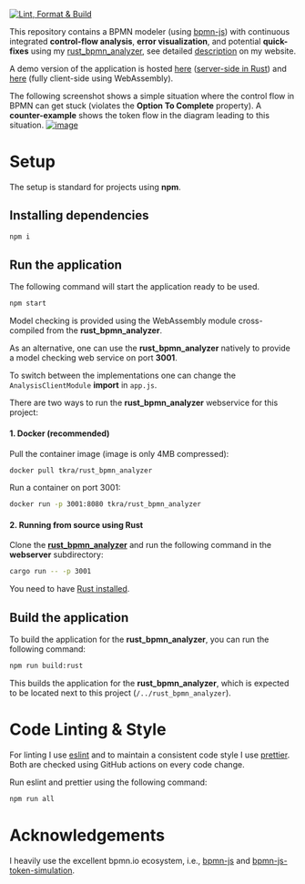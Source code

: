 [![Lint, Format & Build](https://github.com/timKraeuter/bpmn-analyzer-js/actions/workflows/ci.yml/badge.svg)](https://github.com/timKraeuter/bpmn-analyzer-js/actions/workflows/ci.yml)

This repository contains a BPMN modeler (using [bpmn-js](https://github.com/bpmn-io/bpmn-js)) with continuous integrated **control-flow analysis**, **error visualization**, and potential **quick-fixes** using my [rust_bpmn_analyzer](https://github.com/timKraeuter/rust_bpmn_analyzer), see detailed [description](https://timkraeuter.com/rust-bpmn-analyzer/) on my website.

A demo version of the application is hosted [here](https://bpm-2024.whitefield-c9fed487.northeurope.azurecontainerapps.io/) ([server-side in Rust](https://github.com/timKraeuter/rust_bpmn_analyzer)) and [here](https://timkraeuter.com/bpmn-analyzer-js/) (fully client-side using WebAssembly).

The following screenshot shows a simple situation where the control flow in BPMN can get stuck (violates the **Option To Complete** property).
A **counter-example** shows the token flow in the diagram leading to this situation.
[![image](https://github.com/timKraeuter/bpmn-analyzer-js/assets/21026858/f9f96508-a17b-48ae-be2e-554f59c04cad)](https://bpm-2024.whitefield-c9fed487.northeurope.azurecontainerapps.io/)

# Setup

The setup is standard for projects using **npm**.

## Installing dependencies

```bash
npm i
```

## Run the application

The following command will start the application ready to be used.

```bash
npm start
```

Model checking is provided using the WebAssembly module cross-compiled from the **rust_bpmn_analyzer**.

As an alternative, one can use the **rust_bpmn_analyzer** natively to provide a model checking web service on port **3001**.

To switch between the implementations one can change the `AnalysisClientModule` **import** in `app.js`.

There are two ways to run the **rust_bpmn_analyzer** webservice for this project:

#### 1. Docker (recommended)

Pull the container image (image is only 4MB compressed):

```bash
docker pull tkra/rust_bpmn_analyzer
```

Run a container on port 3001:

```bash
docker run -p 3001:8080 tkra/rust_bpmn_analyzer
```

#### 2. Running from source using Rust

Clone the [**rust_bpmn_analyzer**](https://github.com/timKraeuter/rust_bpmn_analyzer) and run the following command in the **webserver** subdirectory:

```bash
cargo run -- -p 3001
```

You need to have [Rust installed](https://www.rust-lang.org/tools/install).

## Build the application

To build the application for the **rust_bpmn_analyzer**, you can run the following command:

```bash
npm run build:rust
```

This builds the application for the **rust_bpmn_analyzer**, which is expected to be located next to this project (`/../rust_bpmn_analyzer`).

# Code Linting & Style

For linting I use [eslint](https://eslint.org) and to maintain a consistent code style I use [prettier](https://prettier.io/).
Both are checked using GitHub actions on every code change.

Run eslint and prettier using the following command:

```bash
npm run all
```

# Acknowledgements

I heavily use the excellent bpmn.io ecosystem, i.e., [bpmn-js](https://github.com/bpmn-io/bpmn-js-token-simulation) and [bpmn-js-token-simulation](https://github.com/bpmn-io/bpmn-js-token-simulation).
